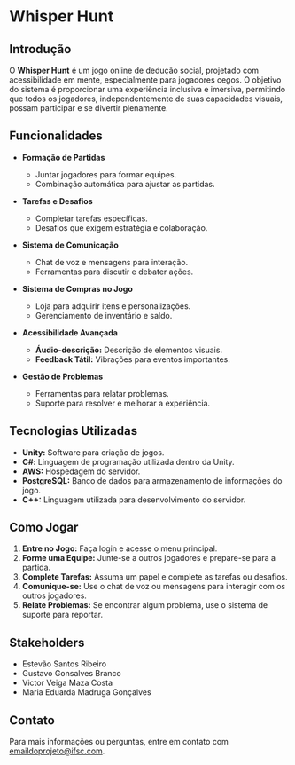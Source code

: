 # Whisper Hunt

## Introdução

O **Whisper Hunt** é um jogo online de dedução social, projetado com acessibilidade em mente, especialmente para jogadores cegos. O objetivo do sistema é proporcionar uma experiência inclusiva e imersiva, permitindo que todos os jogadores, independentemente de suas capacidades visuais, possam participar e se divertir plenamente.

## Funcionalidades

- **Formação de Partidas**
  - Juntar jogadores para formar equipes.
  - Combinação automática para ajustar as partidas.

- **Tarefas e Desafios**
  - Completar tarefas específicas.
  - Desafios que exigem estratégia e colaboração.

- **Sistema de Comunicação**
  - Chat de voz e mensagens para interação.
  - Ferramentas para discutir e debater ações.

- **Sistema de Compras no Jogo**
  - Loja para adquirir itens e personalizações.
  - Gerenciamento de inventário e saldo.

- **Acessibilidade Avançada**
  - **Áudio-descrição:** Descrição de elementos visuais.
  - **Feedback Tátil:** Vibrações para eventos importantes.

- **Gestão de Problemas**
  - Ferramentas para relatar problemas.
  - Suporte para resolver e melhorar a experiência.

## Tecnologias Utilizadas

- **Unity:** Software para criação de jogos.
- **C#:** Linguagem de programação utilizada dentro da Unity.
- **AWS:** Hospedagem do servidor.
- **PostgreSQL:** Banco de dados para armazenamento de informações do jogo.
- **C++:** Linguagem utilizada para desenvolvimento do servidor.

## Como Jogar

1. **Entre no Jogo:** Faça login e acesse o menu principal.
2. **Forme uma Equipe:** Junte-se a outros jogadores e prepare-se para a partida.
3. **Complete Tarefas:** Assuma um papel e complete as tarefas ou desafios.
4. **Comunique-se:** Use o chat de voz ou mensagens para interagir com os outros jogadores.
5. **Relate Problemas:** Se encontrar algum problema, use o sistema de suporte para reportar.

## Stakeholders

- Estevão Santos Ribeiro
- Gustavo Gonsalves Branco
- Victor Veiga Maza Costa
- Maria Eduarda Madruga Gonçalves

## Contato

Para mais informações ou perguntas, entre em contato com [emaildoprojeto@ifsc.com](mailto:emaildoprojeto@ifsc.com).
